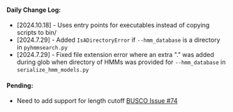 #### Daily Change Log: 
* [2024.10.18] - Uses entry points for executables instead of copying scripts to bin/
* [2024.7.29] - Added `IsADirectoryError` if `--hmm_database` is a directory in `pyhmmsearch.py`
* [2024.7.29] - Fixed file extension error where an extra "." was added during glob when directory of HMMs was provided for `--hmm_database` in `serialize_hmm_models.py`
#### Pending: 
* Need to add support for length cutoff [BUSCO Issue #74](https://gitlab.com/ezlab/busco/-/issues/740)